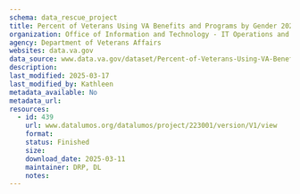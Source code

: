 ```yaml
---
schema: data_rescue_project 
title: Percent of Veterans Using VA Benefits and Programs by Gender 2023
organization: Office of Information and Technology - IT Operations and Services (ITOPS)
agency: Department of Veterans Affairs
websites: data.va.gov
data_source: www.data.va.gov/dataset/Percent-of-Veterans-Using-VA-Benefits-and-Programs/ctd6-7jx9
description: 
last_modified: 2025-03-17
last_modified_by: Kathleen
metadata_available: No
metadata_url: 
resources:
  - id: 439
    url: www.datalumos.org/datalumos/project/223001/version/V1/view
    format: 
    status: Finished
    size: 
    download_date: 2025-03-11
    maintainer: DRP, DL
    notes: 
---
```

